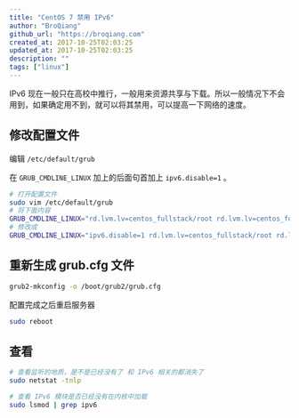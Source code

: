 ```yaml
---
title: "CentOS 7 禁用 IPv6"
author: "BroQiang"
github_url: "https://broqiang.com"
created_at: 2017-10-25T02:03:25
updated_at: 2017-10-25T02:03:25
description: ""
tags: ["linux"]
---
```


IPv6 现在一般只在高校中推行，一般用来资源共享与下载。所以一般情况下不会用到，如果确定用不到，就可以将其禁用，可以提高一下网络的速度。

## 修改配置文件

编辑 `/etc/default/grub`

在 `GRUB_CMDLINE_LINUX` 加上的后面句首加上 `ipv6.disable=1` 。

```bash
# 打开配置文件
sudo vim /etc/default/grub
# 将下面内容
GRUB_CMDLINE_LINUX="rd.lvm.lv=centos_fullstack/root rd.lvm.lv=centos_fullstack/swap rhgb quiet"
# 修改成
GRUB_CMDLINE_LINUX="ipv6.disable=1 rd.lvm.lv=centos_fullstack/root rd.lvm.lv=centos_fullstack/swap rhgb quiet"
```

## 重新生成 grub.cfg 文件

```bash
grub2-mkconfig -o /boot/grub2/grub.cfg
```

配置完成之后重启服务器

```bash
sudo reboot
```

## 查看

```bash
# 查看监听的地质，是不是已经没有了 和 IPv6 相关的都消失了
sudo netstat -tnlp

# 查看 IPv6 模块是否已经没有在内核中加载
sudo lsmod | grep ipv6
```
